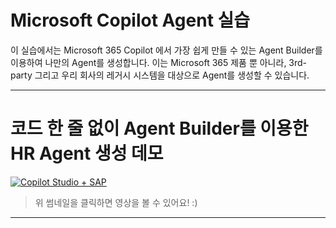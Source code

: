 Microsoft Copilot Agent 실습
============
이 실습에서는 Microsoft 365 Copilot 에서 가장 쉽게 만들 수 있는 Agent Builder를 이용하여 나만의 Agent를 생성합니다. 
이는 Microsoft 365 제품 뿐 아니라, 3rd-party 그리고 우리 회사의 레거시 시스템을 대상으로 Agent를 생성할 수 있습니다.

---

코드 한 줄 없이 Agent Builder를 이용한 HR Agent 생성 데모
===
[![Copilot Studio + SAP](https://img.youtube.com/vi/aIR52klZhr4/maxresdefault.jpg)](https://youtu.be/aIR52klZhr4)
> 위 썸네일을 클릭하면 영상을 볼 수 있어요! :)
----
